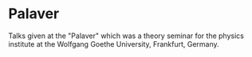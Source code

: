 # Palaver

Talks given at the "Palaver" which was a theory seminar for the physics
institute at the Wolfgang Goethe University, Frankfurt, Germany.
